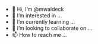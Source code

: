 - 👋 Hi, I’m @mwaldeck
- 👀 I’m interested in ...
- 🌱 I’m currently learning ...
- 💞️ I’m looking to collaborate on ...
- 📫 How to reach me ...

<!---
mwaldeck/mwaldeck is a ✨ special ✨ repository because its `README.md` (this file) appears on your GitHub profile.
You can click the Preview link to take a look at your changes.
--->
